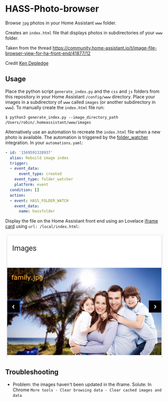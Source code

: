 # HASS-Photo-browser
Browse `jpg` photos in your Home Assistant `www` folder.

Creates an `index.html` file that displays photos in subdirectories of your `www` folder. 

Taken from the thread https://community.home-assistant.io/t/image-file-browser-view-for-ha-front-end/41877/12

Credit [Ken Depledge](https://community.home-assistant.io/u/ken.d/summary)

## Usage
Place the python script `generate_index.py` and the `css` and `js` folders from this repository in your Home Assistant `/config/www` directory. Place your images in a subdirectory of `www` called `images` (or another subdirectory in `www`). To manually create the `index.html` file run:
```
$ python3 generate_index.py --image_directory_path /Users/robin/.homeassistant/www/images
```

Alternatively use an automation to recreate the `index.html` file when a new photo is available. The automation is triggered by the [folder_watcher](https://www.home-assistant.io/components/folder_watcher/) integration. In your `automations.yaml`:

```yaml
- id: '1569591328937'
  alias: Rebuild image index
  trigger:
  - event_data:
      event_type: created
    event_type: folder_watcher
    platform: event
  condition: []
  action:
  - event: HASS_FOLDER_WATCH
    event_data:
      name: hassfolder
```

Display the file on the Home Assistant front end using an Lovelace [iframe card](https://www.home-assistant.io/lovelace/iframe/) using `url: /local/index.html`:

<p align="center">
<img src="https://github.com/robmarkcole/HASS-Photo-browser/blob/master/assets/usage.png" width="500">
</p>

## Troubleshooting
* Problem: the images haven't been updated in the iframe. Solute: In Chrome `More tools - Clear browsing data - Clear cached images and data`